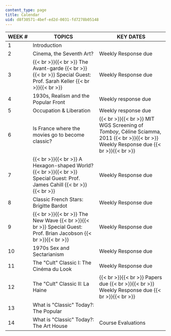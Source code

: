 ```yaml
---
content_type: page
title: Calendar
uid: d8f30571-4bef-ed2d-0031-fd7278b05148
---
```


| WEEK # | TOPICS | KEY DATES |
| --- | --- | --- |
| 1 | Introduction | &nbsp; |
| 2 | Cinema, the Seventh Art? | Weekly Response due |
| 3 |  {{< br >}}{{< br >}} The Avant-garde {{< br >}}{{< br >}} Special Guest: Prof. Sarah Keller {{< br >}}{{< br >}}  | Weekly Response due |
| 4 | 1930s, Realism and the Popular Front | Weekly response due |
| 5 | Occupation & Liberation | Weekly response due |
| 6 | Is France where the movies go to become classic? |  {{< br >}}{{< br >}} MIT WGS Screening of _Tomboy_, Céline Sciamma, 2011 {{< br >}}{{< br >}} Weekly Response due {{< br >}}{{< br >}}  |
| 7 |  {{< br >}}{{< br >}} A Hexagon-shaped World? {{< br >}}{{< br >}} Special Guest: Prof. James Cahill {{< br >}}{{< br >}}  | Weekly Response due |
| 8 | Classic French Stars: Brigitte Bardot | Weekly Response due |
| 9 |  {{< br >}}{{< br >}} The New Wave {{< br >}}{{< br >}} Special Guest: Prof. Brian Jacobson {{< br >}}{{< br >}}  | Weekly Response due |
| 10 | 1970s Sex and Sectarianism | Weekly Response due |
| 11 | The "Cult" Classic I: The Cinéma du Look | Weekly Response due |
| 12 | The "Cult" Classic II: La Haine |  {{< br >}}{{< br >}} Papers due {{< br >}}{{< br >}} Weekly Response due {{< br >}}{{< br >}}  |
| 13 | What is "Classic" Today?: The Popular | &nbsp; |
| 14 | What is "Classic" Today?: The Art House | Course Evaluations